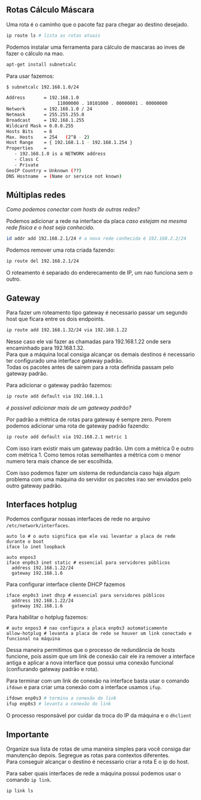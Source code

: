 ## Rotas Cálculo Máscara

Uma rota é o caminho que o pacote faz para chegar ao destino desejado.  
``` sh
ip route ls # lista as rotas atuais
```
  
Podemos instalar uma ferramenta para cálculo de mascaras ao inves de fazer o cálculo na mao.
``` sh
apt-get install subnetcalc
```
  
Para usar fazemos:  
```sh
$ subnetcalc 192.168.1.0/24

Address       = 192.168.1.0
                   11000000 . 10101000 . 00000001 . 00000000
Network       = 192.168.1.0 / 24
Netmask       = 255.255.255.0
Broadcast     = 192.168.1.255
Wildcard Mask = 0.0.0.255
Hosts Bits    = 8
Max. Hosts    = 254   (2^8 - 2)
Host Range    = { 192.168.1.1 - 192.168.1.254 }
Properties    =
   - 192.168.1.0 is a NETWORK address
   - Class C
   - Private
GeoIP Country = Unknown (??)
DNS Hostname  = (Name or service not known)
```
  
## Múltiplas redes
_Como podemos conectar com hosts de outras redes?_  
  
Podemos adicionar a rede na interface da placa *caso estejam na mesma rede fisica e o host seja conhecido*.  
```sh
id addr add 192.168.2.1/24 # a nova rede conhecida é 192.168.2.2/24
```
  
Podemos remover uma rota criada fazendo:  
```sh
ip route del 192.168.2.1/24
```
  
O roteamento é separado do enderecamento de IP, um nao funciona sem o outro.  

## Gateway
Para fazer um roteamento tipo gateway é necessario passar um segundo host que ficara entre os dois endpoints.  
```sh
ip route add 192.168.1.32/24 via 192.168.1.22
```
  
Nesse caso ele vai fazer as chamadas para 192.168.1.22 onde sera encaminhado para 192.168.1.32.  
Para que a máquina local consiga alcançar os demais destinos é necessario ter configurado uma interface gateway padrão.  
Todas os pacotes antes de sairem para a rota definida passam pelo gateway padrão.  
  
Para adicionar o gateway padrão fazemos:  
```sh
ip route add default via 192.168.1.1
```

_é possivel adicionar mais de um gateway padrão?_  

Por padrão a métrica de rotas para gateway é sempre zero. Porem podemos adicionar uma rota de gateway padrão fazendo:  
```sh
ip route add default via 192.168.2.1 metric 1
```  
  
Com isso iram existir mais um gateway padrão. Um com a métrica 0 e outro com métrica 1. Como temos rotas semelhantes a métrica com o menor numero tera mais chance de ser escolhida.  
  
Com isso podemos fazer um sistema de redundancia caso haja algum problema com uma máquina do servidor os pacotes irao ser enviados pelo outro gateway padrão.  
  
## Interfaces hotplug
Podemos configurar nossas interfaces de rede no arquivo `/etc/network/interfaces`.

```vim
auto lo # o auto significa que ele vai levantar a placa de rede durante o boot
iface lo inet loopback

auto enpos3
iface enp0s3 inet static # essencial para servidores públicos
  address 192.168.1.22/24
  gateway 192.168.1.6
```  
  
Para configurar interface cliente DHCP fazemos

```vim
iface enp0s3 inet dhcp # essencial para servidores públicos
  address 192.168.1.22/24
  gateway 192.168.1.6
```   
  
Para habilitar o hotplug fazemos:  
```vim
# auto enpos3 # nao configura a placa enp0s3 automaticamente
allow-hotplug # levanta a placa de rede se houver um link conectado e funcional na máquina
```  
  
Dessa maneira permitimos que o processo de redundância de hosts funcione, pois assim que um link de conexão cair ele ira remover a interface antiga e aplicar a nova interface que possui uma conexão funcional (confiurando gateway padrão e rota).  
  
Para terminar com um link de conexão na interface basta usar o comando `ifdown` e para criar uma conexão com a interface usamos `ifup`.  
``` sh
ifdown enp0s3 # termina a conexão do link
ifup enp0s3 # levanta a conexão do link
```
  
O processo responsável por cuidar da troca do IP da máquina e o `dhclient`
  
## Importante
Organize sua lista de rotas de uma maneira simples para você consiga dar manutenção depois. Segregue as rotas para contextos diferentes.  
Para conseguir alcançar o destino é necessario criar a rota E o ip do host.  

Para saber quais interfaces de rede a máquina possui podemos usar o comando `ip link`.  
```sh
ip link ls
```
